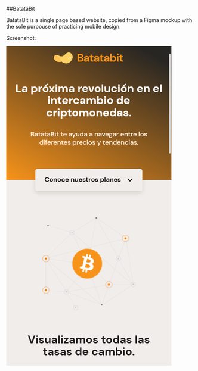 ##BatataBit

BatataBit is a single page based website, copied from a Figma mockup with the sole purpouse of practicing mobile design.

Screenshot:

![](./assets/img/website-screenshot.png)